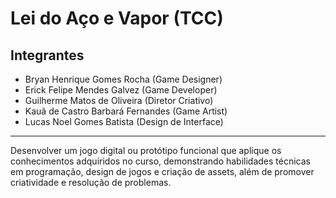 # Lei do Aço e Vapor (TCC)

## Integrantes
- Bryan Henrique Gomes Rocha (Game Designer)
- Erick Felipe Mendes Galvez (Game Developer)
- Guilherme Matos de Oliveira (Diretor Criativo)
- Kauã de Castro Barbará Fernandes (Game Artist)
- Lucas Noel Gomes Batista (Design de Interface)

***

Desenvolver um jogo digital ou protótipo funcional que aplique os conhecimentos adquiridos no curso, demonstrando habilidades técnicas em programação, design de jogos e criação de assets, além de promover criatividade e resolução de problemas.
